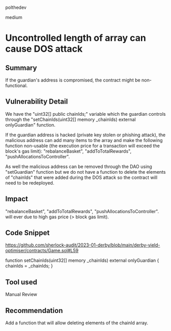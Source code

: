 polthedev

medium

# Uncontrolled length of array can cause DOS attack

## Summary
If the guardian's address is compromised, the contract might be non-functional.

## Vulnerability Detail
We have the "uint32[] public chainIds;" variable which the guardian controls through the "setChainIds(uint32[] memory _chainIds) external onlyGuardian" function.

If the guardian address is hacked (private key stolen or phishing attack), the malicious address can add many items to the array and make the following function non-usable (the execution price for a transaction will exceed the block's gas limit): "rebalanceBasket", "addToTotalRewards", "pushAllocationsToController".

As well the malicious address can be removed through the DAO using "setGuardian" function but we do not have a function to delete the elements of "chainIds" that were added during the DOS attack so the contract will need to be redeployed.

## Impact
"rebalanceBasket", "addToTotalRewards", "pushAllocationsToController". will ever due to high gas price (> block gas limit).

## Code Snippet
https://github.com/sherlock-audit/2023-01-derby/blob/main/derby-yield-optimiser/contracts/Game.sol#L59

  function setChainIds(uint32[] memory _chainIds) external onlyGuardian {
    chainIds = _chainIds;
  }

## Tool used

Manual Review

## Recommendation
Add a function that will allow deleting elements of the chainId array.
